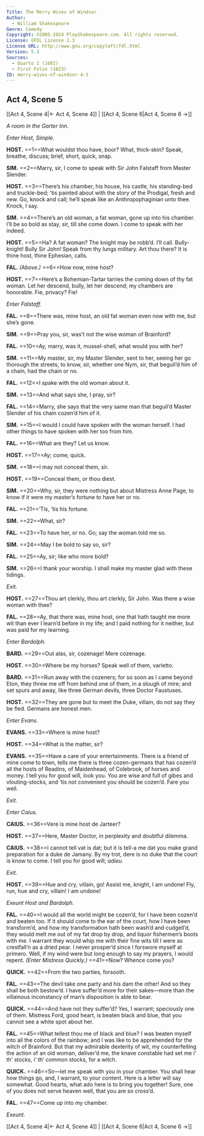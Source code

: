 ```yaml
---
Title: The Merry Wives of Windsor
Author: 
  - William Shakespeare
Genre: Comedy
Copyright: ©2005-2024 PlayShakespeare.com. All rights reserved.
License: GFDL License 1.3
License URL: http://www.gnu.org/copyleft/fdl.html
Version: 5.3
Sources:
  - Quarto 1 (1602)
  - First Folio (1623)
ID: merry-wives-of-windsor-4-5
---
```


## Act 4, Scene 5
[[Act 4, Scene 4|← Act 4, Scene 4]] | [[Act 4, Scene 6|Act 4, Scene 6 →]]

*A room in the Garter Inn.*

*Enter Host, Simple.*

**HOST.**
==1==What wouldst thou have, boor? What, thick-skin? Speak, breathe, discuss; brief, short, quick, snap.

**SIM.**
==2==Marry, sir, I come to speak with Sir John Falstaff from Master Slender.

**HOST.**
==3==There’s his chamber, his house, his castle, his standing-bed and truckle-bed; ’tis painted about with the story of the Prodigal, fresh and new. Go, knock and call; he’ll speak like an Anthropophaginian unto thee. Knock, I say.

**SIM.**
==4==There’s an old woman, a fat woman, gone up into his chamber. I’ll be so bold as stay, sir, till she come down. I come to speak with her indeed.

**HOST.**
==5==Ha? A fat woman? The knight may be robb’d. I’ll call. Bully-knight! Bully Sir John! Speak from thy lungs military. Art thou there? It is thine host, thine Ephesian, calls.

**FAL.**
*(Above.)*
==6==How now, mine host?

**HOST.**
==7==Here’s a Bohemian-Tartar tarries the coming down of thy fat woman. Let her descend, bully, let her descend; my chambers are honorable. Fie, privacy? Fie!

*Enter Falstaff.*

**FAL.**
==8==There was, mine host, an old fat woman even now with me, but she’s gone.

**SIM.**
==9==Pray you, sir, was’t not the wise woman of Brainford?

**FAL.**
==10==Ay, marry, was it, mussel-shell, what would you with her?

**SIM.**
==11==My master, sir, my Master Slender, sent to her, seeing her go thorough the streets, to know, sir, whether one Nym, sir, that beguil’d him of a chain, had the chain or no.

**FAL.**
==12==I spake with the old woman about it.

**SIM.**
==13==And what says she, I pray, sir?

**FAL.**
==14==Marry, she says that the very same man that beguil’d Master Slender of his chain cozen’d him of it.

**SIM.**
==15==I would I could have spoken with the woman herself. I had other things to have spoken with her too from him.

**FAL.**
==16==What are they? Let us know.

**HOST.**
==17==Ay; come; quick.

**SIM.**
==18==I may not conceal them, sir.

**HOST.**
==19==Conceal them, or thou diest.

**SIM.**
==20==Why, sir, they were nothing but about Mistress Anne Page, to know if it were my master’s fortune to have her or no.

**FAL.**
==21==’Tis, ’tis his fortune.

**SIM.**
==22==What, sir?

**FAL.**
==23==To have her, or no. Go; say the woman told me so.

**SIM.**
==24==May I be bold to say so, sir?

**FAL.**
==25==Ay, sir; like who more bold?

**SIM.**
==26==I thank your worship. I shall make my master glad with these tidings.

*Exit.*

**HOST.**
==27==Thou art clerkly, thou art clerkly, Sir John. Was there a wise woman with thee?

**FAL.**
==28==Ay, that there was, mine host, one that hath taught me more wit than ever I learn’d before in my life; and I paid nothing for it neither, but was paid for my learning.

*Enter Bardolph.*

**BARD.**
==29==Out alas, sir, cozenage! Mere cozenage.

**HOST.**
==30==Where be my horses? Speak well of them, varletto.

**BARD.**
==31==Run away with the cozeners; for so soon as I came beyond Eton, they threw me off from behind one of them, in a slough of mire; and set spurs and away, like three German devils, three Doctor Faustuses.

**HOST.**
==32==They are gone but to meet the Duke, villain, do not say they be fled. Germans are honest men.

*Enter Evans.*

**EVANS.**
==33==Where is mine host?

**HOST.**
==34==What is the matter, sir?

**EVANS.**
==35==Have a care of your entertainments. There is a friend of mine come to town, tells me there is three cozen-germans that has cozen’d all the hosts of Readins, of Maidenhead, of Colebrook, of horses and money. I tell you for good will, look you. You are wise and full of gibes and vlouting-stocks, and ’tis not convenient you should be cozen’d. Fare you well.

*Exit.*

*Enter Caius.*

**CAIUS.**
==36==Vere is mine host de Jarteer?

**HOST.**
==37==Here, Master Doctor, in perplexity and doubtful dilemma.

**CAIUS.**
==38==I cannot tell vat is dat; but it is tell-a me dat you make grand preparation for a duke de Jamany. By my trot, dere is no duke that the court is know to come. I tell you for good will; *adieu*.

*Exit.*

**HOST.**
==39==Hue and cry, villain, go! Assist me, knight, I am undone! Fly, run, hue and cry, villain! I am undone!

*Exeunt Host and Bardolph.*

**FAL.**
==40==I would all the world might be cozen’d, for I have been cozen’d and beaten too. If it should come to the ear of the court, how I have been transform’d, and how my transformation hath been wash’d and cudgell’d, they would melt me out of my fat drop by drop, and liquor fishermen’s boots with me. I warrant they would whip me with their fine wits till I were as crestfall’n as a dried pear. I never prosper’d since I forswore myself at primero. Well, if my wind were but long enough to say my prayers, I would repent.
*(Enter Mistress Quickly.)*
==41==Now? Whence come you?

**QUICK.**
==42==From the two parties, forsooth.

**FAL.**
==43==The devil take one party and his dam the other! And so they shall be both bestow’d. I have suffer’d more for their sakes—more than the villainous inconstancy of man’s disposition is able to bear.

**QUICK.**
==44==And have not they suffer’d? Yes, I warrant; speciously one of them. Mistress Ford, good heart, is beaten black and blue, that you cannot see a white spot about her.

**FAL.**
==45==What tellest thou me of black and blue? I was beaten myself into all the colors of the rainbow; and I was like to be apprehended for the witch of Brainford. But that my admirable dexterity of wit, my counterfeiting the action of an old woman, deliver’d me, the knave constable had set me i’ th’ stocks, i’ th’ common stocks, for a witch.

**QUICK.**
==46==Sir—let me speak with you in your chamber. You shall hear how things go, and, I warrant, to your content. Here is a letter will say somewhat. Good hearts, what ado here is to bring you together! Sure, one of you does not serve heaven well, that you are so cross’d.

**FAL.**
==47==Come up into my chamber.

*Exeunt.*

[[Act 4, Scene 4|← Act 4, Scene 4]] | [[Act 4, Scene 6|Act 4, Scene 6 →]]